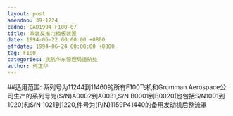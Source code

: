 ```yaml
---
layout: post
amendno: 39-1224
cadno: CAD1994-F100-07
title: 改装反推门档板装置
date: 1994-06-22 00:00:00 +0800
effdate: 1994-06-24 00:00:00 +0800
tag: F100
categories: 民航华东管理局适航处
author: 何正华
---
```


##适用范围:
系列号为11244到11460的所有F100飞机和Grumman Aerospace公司生产的系列号为(S/N)A0002到A0031,S/N B0001到B0020(也包括S/N1001到1020)和S/N 1021到1220,件号为(P/N)1159P41440的备用发动机后整流罩

